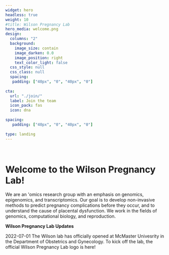 ```yaml
---
widget: hero
headless: true
weight: 10
#title: Wilson Pregnancy Lab
hero_media: welcome.png
design:
  columns: "2"
  background:
    image_size: contain
    image_darken: 0.0
    image_position: right
    text_color_light: false
  css_style: null
  css_class: null
  spacing:
   padding: ["40px", "0", "40px", "0"]
   
cta:
  url: "./join/"
  label: Join the team
  icon_pack: fas
  icon: dna
  
spacing:
   padding: ["40px", "0", "40px", "0"]
   
type: landing
---
```

<br>

# **Welcome to the Wilson Pregnancy Lab!**

We are an  'omics research group with an emphasis on genomics, epigenomics, and transcriptomics. Our goal is to develop non-invasive methods to predict pregnancy complications before they occur, and to understand the cause of placental dysfunction. We work in the fields of genomics, computational biology, and reproduction.




**Wilson Pregnancy Lab Updates**

2022-07-01 The Wilson lab has officially opened at McMaster Univesrity in the Department of Obstetrics and Gynecology. To kick off the lab, the official Wilson Pregnancy Lab logo is here!

